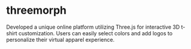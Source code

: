 # threemorph
Developed a unique online platform utilizing Three.js for interactive 3D t-shirt customization. Users can easily select colors and add logos to personalize their virtual apparel experience.
